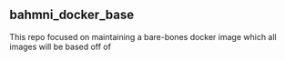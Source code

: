 ## bahmni_docker_base

This repo focused on maintaining a bare-bones docker image which all images will be based off of